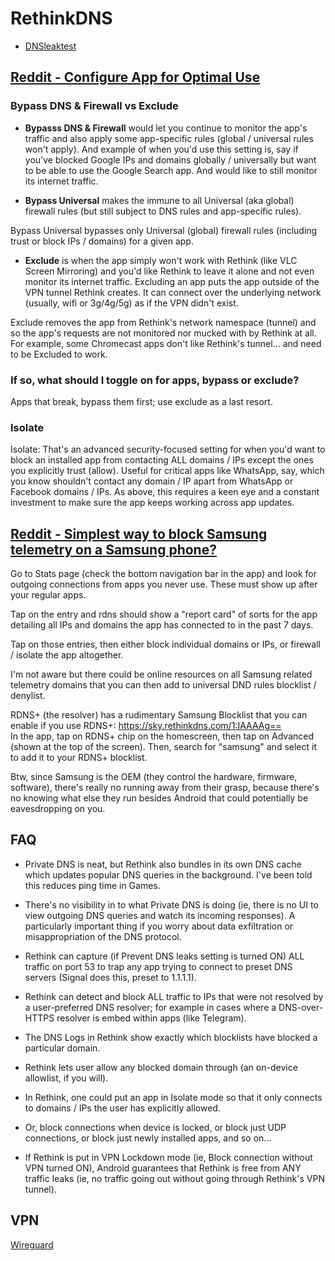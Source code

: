 # RethinkDNS

- [DNSleaktest](https://www.dnsleaktest.com/)

## [Reddit - Configure App for Optimal Use](https://www.reddit.com/r/rethinkdns/comments/12ta9zo/configure_app_for_optimal_use/)

### Bypass DNS & Firewall vs Exclude

- **Bypasss DNS & Firewall** would let you continue to monitor the app's traffic
  and also apply some app-specific rules (global / universal rules won't apply).
  And example of when you'd use this setting is, say if you've blocked Google
  IPs and domains globally / universally but want to be able to use the Google
  Search app. And would like to still monitor its internet traffic.

- **Bypass Universal** makes the immune to all Universal (aka global) firewall
  rules (but still subject to DNS rules and app-specific rules).

Bypass Universal bypasses only Universal (global) firewall rules (including
trust or block IPs / domains) for a given app.

- **Exclude** is when the app simply won't work with Rethink (like VLC Screen
  Mirroring) and you'd like Rethink to leave it alone and not even monitor its
  internet traffic. Excluding an app puts the app outside of the VPN tunnel
  Rethink creates. It can connect over the underlying network (usually, wifi or
  3g/4g/5g) as if the VPN didn't exist.

Exclude removes the app from Rethink's network namespace (tunnel) and so the
app's requests are not monitored nor mucked with by Rethink at all. For example,
some Chromecast apps don't like Rethink's tunnel... and need to be Excluded to work.

### If so, what should I toggle on for apps, bypass or exclude?

Apps that break, bypass them first; use exclude as a last resort.

### Isolate

Isolate: That's an advanced security-focused setting for when you'd want to
block an installed app from contacting ALL domains / IPs except the ones you
explicitly trust (allow). Useful for critical apps like WhatsApp, say, which you
know shouldn't contact any domain / IP apart from WhatsApp or Facebook domains /
IPs. As above, this requires a keen eye and a constant investment to make sure
the app keeps working across app updates.

## [Reddit - Simplest way to block Samsung telemetry on a Samsung phone?](https://www.reddit.com/r/rethinkdns/comments/12ej5nb/simplest_way_to_block_samsung_telemetry_on_a/)

Go to Stats page (check the bottom navigation bar in the app) and look for
outgoing connections from apps you never use. These must show up after your
regular apps.

Tap on the entry and rdns should show a "report card" of sorts for the app
detailing all IPs and domains the app has connected to in the past 7 days.

Tap on those entries, then either block individual domains or IPs, or firewall /
isolate the app altogether.

I'm not aware but there could be online resources on all Samsung related
telemetry domains that you can then add to universal DND rules blocklist /
denylist.

RDNS+ (the resolver) has a rudimentary Samsung Blocklist that you can enable if
you use RDNS+: https://sky.rethinkdns.com/1:IAAAAg==<br>
In the app, tap on RDNS+ chip on the homescreen, then tap on Advanced (shown at
the top of the screen). Then, search for "samsung" and select it to add it to
your RDNS+ blocklist.

Btw, since Samsung is the OEM (they control the hardware, firmware, software),
there's really no running away from their grasp, because there's no knowing what
else they run besides Android that could potentially be eavesdropping on you.

## FAQ

- Private DNS is neat, but Rethink also bundles in its own DNS cache which
  updates popular DNS queries in the background. I've been told this reduces
  ping time in Games.

- There's no visibility in to what Private DNS is doing (ie, there is no UI to
  view outgoing DNS queries and watch its incoming responses). A particularly
  important thing if you worry about data exfiltration or misappropriation of
  the DNS protocol.

- Rethink can capture (if Prevent DNS leaks setting is turned ON) ALL traffic on
  port 53 to trap any app trying to connect to preset DNS servers (Signal does
  this, preset to 1.1.1.1).

- Rethink can detect and block ALL traffic to IPs that were not resolved by a
  user-preferred DNS resolver; for example in cases where a DNS-over-HTTPS
  resolver is embed within apps (like Telegram).

- The DNS Logs in Rethink show exactly which blocklists have blocked a
  particular domain.

- Rethink lets user allow any blocked domain through (an on-device allowlist,
  if you will).

- In Rethink, one could put an app in Isolate mode so that it only connects to
  domains / IPs the user has explicitly allowed.

- Or, block connections when device is locked, or block just UDP connections, or
  block just newly installed apps, and so on...

- If Rethink is put in VPN Lockdown mode (ie, Block connection without VPN
turned ON), Android guarantees that Rethink is free from ANY traffic leaks (ie,
no traffic going out without going through Rethink's VPN tunnel).

## VPN

[Wireguard](https://www.reddit.com/r/rethinkdns/comments/161xkt7/how_to_make_wireguard_work_with_rethinkdns/)
